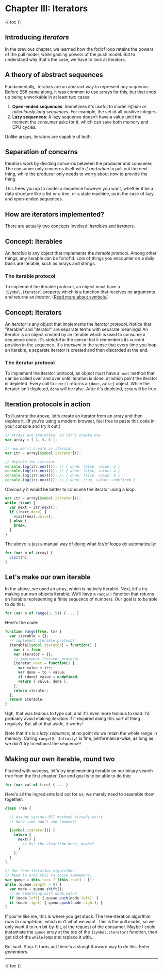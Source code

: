 # Chapter III: Iterators

{{ toc }}

## Introducing *iterators*

In the previous chapter, we learned how the for/of loop retains the powers of the pull model, while gaining powers of the push model. But to understand why that's the case, we have to look at iterators.

## A theory of abstract sequences

Fundamentally, iterators are an abstract way to represent any *sequence*. Before ES6 came along, it was common to use arrays for this, but that ends up being unworkable in at least two cases:

 1. **Open-ended sequences**: Sometimes it's useful to model *infinite or ridiculously long sequences*. For example, the set of all positive integers.
 2. **Lazy sequences**: A lazy sequence doesn't have a value until the moment the consumer asks for it, which can save both memory and CPU cycles.

Unlike arrays, iterators are capable of both.

## Separation of concerns

Iterators work by dividing concerns between the producer and consumer. The consumer only concerns itself with *if and when* to pull out the next thing, while the producer only needs to worry about *how* to provide the thing.

This frees you up to model a sequence however you want, whether it be a data structure like a list or a tree, or a state machine, as in the case of lazy and open-ended sequences.

## How are iterators implemented?

There are actually two concepts involved: *iterables* and *iterators*.

## Concept: Iterables

An *iterable* is any object that implements the *iterable protocol*. Among other things, any iterable can be for/of'd. Lots of things you encounter on a daily basis are iterable, such as arrays and strings.

### The iterable protocol

To implement the iterable protocol, an object must have a `[Symbol.iterator]` property which is a function that receives no arguments and returns an *iterator*. ([Read more about symbols](https://developer.mozilla.org/en-US/docs/Web/JavaScript/Reference/Global_Objects/Symbol).)

## Concept: Iterators

An *iterator* is any object that implements the *iterator protocol*. Notice that "iterable" and "iterator" are separate terms with separate meanings! An iterator is an object created by an iterable which is used to consume a sequence once. It's *stateful* in the sense that it remembers its current position in the sequence. It's *transient* in the sense that every time you loop an iterable, a separate iterator is created and then discarded at the end.

### The iterator protocol

To implement the iterator protocol, an object must have a `next` method that can be called over and over until iteration is done, at which point the iterator is depleted. Every call to `next()` returns a `{done,value}` object. While the iterator isn't depleted, `done` will be false. After it's depleted, `done` will be true.

## Iteration protocols in action

To illustrate the above, let's create an iterator from an array and then deplete it. (If you're using a modern browser, feel free to paste this code in your console and try it out.)

```js
// arrays are iterables, so let's create one
var array = [ 2, 4, 6 ];

// now we'll create an iterator
var itr = array[Symbol.iterator]();

// deplete the iterator
console.log(itr.next()); // { done: false, value: 2 }
console.log(itr.next()); // { done: false, value: 4 }
console.log(itr.next()); // { done: false, value: 6 }
console.log(itr.next()); // { done: true, value: undefined }
```

Obviously it would be better to consume the iterator using a loop:

```js
var itr = array[Symbol.iterator]();
while (true) {
  var next = itr.next();
  if (!next.done) {
    visit(next.value);
  } else {
    break;
  }
}
```

The above is just a manual way of doing what for/of loops do automatically:

```js
for (var n of array) {
  visit(n);
}
```

## Let's make our own iterable

In the above, we used an array, which is natively iterable. Next, let's try making our own objects iterable. We'll have a `range()` function that returns an iterable representing a finite sequence of numbers. Our goal is to be able to do this:

```js
for (var n of range(3, 5)) { ... }
```

Here's the code:

```js
function range(from, to) {
  var iterable = {};
  // implement iterable protocol
  iterable[Symbol.iterator] = function() {
    var i = from;
    var iterator = {};
    // implement iterator protocol
    iterator.next = function() {
      var value = i++;
      var done = to > value;
      if (done) value = undefined;
      return { value, done };
    };
    return iterator;
  };
  return iterable;
}
```

Ugh, that was tedious to type out, and it's even more tedious to read. I'd probably avoid making iterators if it required doing this sort of thing regularly. But all of that aside, it works!

Note that it's is a *lazy sequence*; at no point do we retain the whole range in memory. Calling `range(0, Infinity)` is fine, performance-wise, as long as we don't try to exhaust the sequence!

## Making our own iterable, round two

Flushed with success, let's try implementing iterable on our binary search tree from the first chapter. Our end goal is to be able to do this:

```js
for (var val of tree) { ... }
```

Here's all the ingredients laid out for us, we merely need to assemble them together:

```js
class Tree {

  // Assume various BST methods already exist
  // here like add() and remove()

  [Symbol.iterator]() {
    return {
      next() {
        // Put the algorithm here, maybe?
      }
    };
  }
}

// Our tree-iteration algorithm.
// Need to drop this in above somewhere...
var queue = this.root ? [this.root] : [];
while (queue.length > 0) {
  var node = queue.shift();
  // do something with node.value
  if (node.left) { queue.push(node.left); }
  if (node.right) { queue.push(node.right); }
}
```

If you're like me, this is where you get stuck. The tree-iteration algorithm *runs to completion*, which isn't what we want. This is the pull model, so we only want it to run bit-by-bit, at the request of the consumer. Maybe I could instantiate the `queue` array at the top of the `[Symbol.iterator]` function, then get rid of the `while` loop and replace it with...

But wait. Stop. It turns out there's a straightforward way to do this. Enter *generators*.

----------------

{{ toc }}
